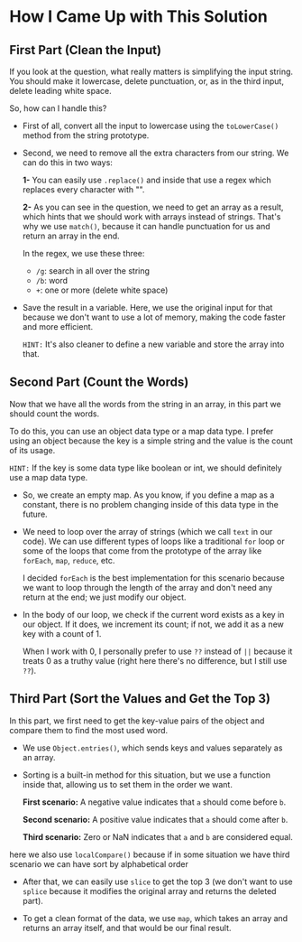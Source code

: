 # How I Came Up with This Solution

## First Part (Clean the Input)

If you look at the question, what really matters is simplifying the input string. You should make it lowercase, delete punctuation, or, as in the third input, delete leading white space.

So, how can I handle this?

- First of all, convert all the input to lowercase using the `toLowerCase()` method from the string prototype.

- Second, we need to remove all the extra characters from our string. We can do this in two ways:

   **1-** You can easily use `.replace()` and inside that use a regex which replaces every character with "".
   
   **2-** As you can see in the question, we need to get an array as a result, which hints that we should work with arrays instead of strings. That's why we use `match()`, because it can handle punctuation for us and return an array in the end.
   
   In the regex, we use these three:
   
   - `/g`: search in all over the string
   - `/b`: word
   - `+`: one or more (delete white space)

- Save the result in a variable. Here, we use the original input for that because we don't want to use a lot of memory, making the code faster and more efficient.

   `HINT:` It's also cleaner to define a new variable and store the array into that.

## Second Part (Count the Words)

Now that we have all the words from the string in an array, in this part we should count the words.

To do this, you can use an object data type or a map data type. I prefer using an object because the key is a simple string and the value is the count of its usage.

   `HINT:` If the key is some data type like boolean or int, we should definitely use a map data type.

- So, we create an empty map. As you know, if you define a map as a constant, there is no problem changing inside of this data type in the future.

- We need to loop over the array of strings (which we call `text` in our code). We can use different types of loops like a traditional `for` loop or some of the loops that come from the prototype of the array like `forEach`, `map`, `reduce`, etc.

   I decided `forEach` is the best implementation for this scenario because we want to loop through the length of the array and don't need any return at the end; we just modify our object.

- In the body of our loop, we check if the current word exists as a key in our object. If it does, we increment its count; if not, we add it as a new key with a count of 1.

   When I work with 0, I personally prefer to use `??` instead of `||` because it treats 0 as a truthy value (right here there's no difference, but I still use `??`).

## Third Part (Sort the Values and Get the Top 3)

In this part, we first need to get the key-value pairs of the object and compare them to find the most used word.

- We use `Object.entries()`, which sends keys and values separately as an array.

- Sorting is a built-in method for this situation, but we use a function inside that, allowing us to set them in the order we want.

   **First scenario:** A negative value indicates that `a` should come before `b`.
   
   **Second scenario:** A positive value indicates that `a` should come after `b`.
   
   **Third scenario:** Zero or NaN indicates that `a` and `b` are considered equal.

here we also use `localCompare()` because if in some situation we have third scenario we can have sort by alphabetical order

- After that, we can easily use `slice` to get the top 3 (we don't want to use `splice` because it modifies the original array and returns the deleted part).

- To get a clean format of the data, we use `map`, which takes an array and returns an array itself, and that would be our final result.
